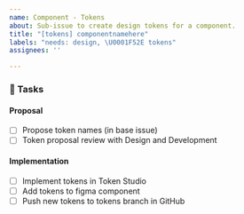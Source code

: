 ```yaml
---
name: Component - Tokens
about: Sub-issue to create design tokens for a component.
title: "[tokens] componentnamehere"
labels: "needs: design, \U0001F52E tokens"
assignees: ''

---
```


### 📃 Tasks

<!-- Add any required tasks not listed, remove any unnecessary tasks -->

#### Proposal

- [ ] Propose token names (in base issue)
- [ ] Token proposal review with Design and Development

#### Implementation

- [ ] Implement tokens in Token Studio
- [ ] Add tokens to figma component
- [ ] Push new tokens to tokens branch in GitHub
